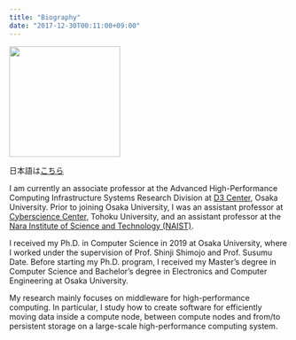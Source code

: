 ```yaml
---
title: "Biography"
date: "2017-12-30T00:11:00+09:00"
---
```


<p>
  <img src="/images/avatar.jpg" style="margin-left: 0;" width="200" height="200">
</p>

日本語は[こちら](https://researchmap.jp/keichi)

I am currently an associate professor at the Advanced High-Performance Computing Infrastructure
Systems Research Division at [D3 Center](https://www.cmc.osaka-u.ac.jp/?lang=en), Osaka University.
Prior to joining Osaka University, I was an assistant professor at [Cyberscience
Center](https://www.cc.tohoku.ac.jp/english/), Tohoku University, and an assistant professor at the
[Nara Institute of Science and Technology (NAIST)](https://www.naist.jp/en/).

I received my Ph.D. in Computer Science in 2019 at Osaka University, where
I worked under the supervision of Prof. Shinji Shimojo and Prof. Susumu
Date. Before starting my Ph.D. program, I received my Master’s degree in
Computer Science and Bachelor’s degree in Electronics and Computer
Engineering at Osaka University.

My research mainly focuses on middleware for high-performance computing. In
particular, I study how to create software for efficiently moving data inside
a compute node, between compute nodes and from/to persistent storage on a
large-scale high-performance computing system.

